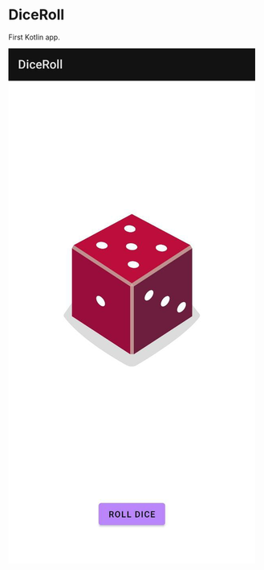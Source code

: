 # DiceRoll
First Kotlin app.

![name-of-you-image](https://github.com/1psrishti/DiceRoll/blob/master/images/mainactivity.jpeg?raw=true)
